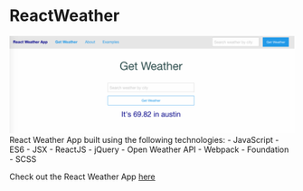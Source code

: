 # ReactWeather

<img src="https://github.com/TheManuGarcia/ReactWeather/blob/master/ScreenshotWeatherApp.png"/>
React Weather App built using the following technologies:
- JavaScript 
- ES6
- JSX
- ReactJS
- jQuery
- Open Weather API
- Webpack
- Foundation
- SCSS

Check out the React Weather App <a href="http://whispering-brushlands-67447.herokuapp.com/" target="_blank">here</a>
